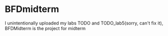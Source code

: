 # BFDmidterm

I unintentionally uploaded my labs TODO and TODO_lab5(sorry, can't fix it), BFDMidterm is the project for midterm
